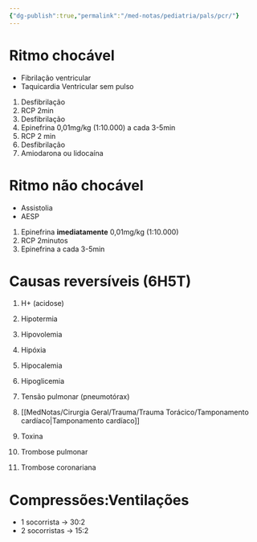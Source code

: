 ```yaml
---
{"dg-publish":true,"permalink":"/med-notas/pediatria/pals/pcr/"}
---
```


# Ritmo chocável
- Fibrilação ventricular
- Taquicardia Ventricular sem pulso

1. Desfibrilação
2. RCP 2min
3. Desfibrilação
4. Epinefrina 0,01mg/kg (1:10.000) a cada 3-5min
5. RCP 2 min
6. Desfibrilação
7. Amiodarona ou lidocaína

# Ritmo não chocável
- Assistolia
- AESP

1. Epinefrina **imediatamente** 0,01mg/kg (1:10.000)
2. RCP 2minutos
3. Epinefrina a cada 3-5min


# Causas reversíveis (6H5T)
1. H+ (acidose)
2. Hipotermia
3. Hipovolemia
4. Hipóxia
5. Hipocalemia
6. Hipoglicemia

1. Tensão pulmonar (pneumotórax)
2. [[MedNotas/Cirurgia Geral/Trauma/Trauma Torácico/Tamponamento cardíaco\|Tamponamento cardíaco]]
3. Toxina
4. Trombose pulmonar
5. Trombose coronariana

# Compressões:Ventilações
- 1 socorrista -> 30:2 
- 2 socorristas -> 15:2